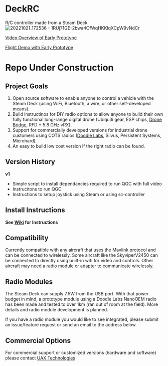 # DeckRC
R/C controller made from a Steam Deck
![20221021_172536 - 1RUj71GE-2bwa4CfWqHKKlqXCpW9vNdCr](https://user-images.githubusercontent.com/117246427/199407927-d93827d3-4ad2-4146-a2b1-fe3d4d61b4d2.jpg)

[Video Overview of Early Prototype](https://youtu.be/YzaZdQglow4)

[Flight Demo with Early Prototype](https://youtu.be/_oFQyhxMKOQ)

# Repo Under Construction


## Project Goals

1. Open source software to enable anyone to control a vehicle with the Steam Deck (using WiFi, Bluetooth, a wire, or other self-developed means).
2. Build instructinos for DIY radio options to allow anyone to build their own fully functional long-range digital drone (Ubiquiti gear, ESP chips, [Drone Bridge](https://github.com/DroneBridge/DroneBridge), RFD + 5.8 GHz vRX).
3. Support for commercially developed versions for industrial drone customers using COTS radios ([Doodle Labs](https://uaxtech.com/products/deck-rc), Silvus, Persistent Systems, Microhard).
4. An easy to build low cost version if the right radio can be found.


## Version History

**v1**
   - Simple script to install dependancies required to run QGC with full video
   - Instrucitons to run QGC
   - Instructions to setup joystick using Steam or using sc-controller

## Install Instructions
**See [Wiki](https://github.com/UAX-Technologies/DeckRC/wiki) for Instructions**

## Compatibility

Currently compatible with any aircraft that uses the Mavlink protocol and can be connected to wirelessly. Some aircraft like the SkyviperV2450 can be connected to directly using built-in wifi for video and controls. Other aircraft may need a radio module or adapter to communicate wirelessly. 


## Radio Modules

The Steam Deck can supply 7.5W from the USB port. With that power budget in mind, a prototype module using a Doodle Labs NanoOEM radio has been made and tested to over 1km (ran out of room at the field). More details and radio module development is planned.

If you have a radio module you would like to see integrated, please submit an issue/feature request or send an email to the address below.


## Commercial Options

For commercial support or customized versions (hardware and software) please contact [UAX Technologies](https://uaxtech.com/)
